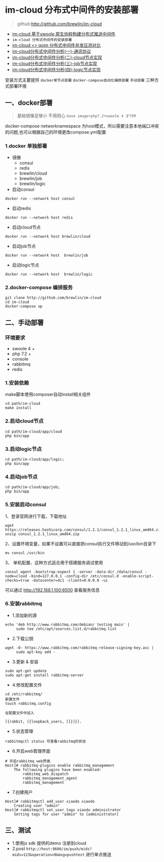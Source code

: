 # im-cloud 分布式中间件的安装部署
>github:http://github.com/brewlin/im-cloud
- [im-cloud 基于swoole 原生协程构建分布式推送中间件](./docs)
- `im-cloud 分布式中间件的安装部署`
- [im-cloud <> goim 分布式中间件并发压测对比 ](./docs)
- [im-cloud分布式中间件分析(一)-通讯协议](./docs)
- [im-cloud分布式中间件分析(二)-cloud节点实现](./docs)
- [im-cloud分布式中间件分析(三)-job节点实现](./docs)
- [im-cloud分布式中间件分析(四)-logic节点实现](./docs)

安装方式主要提供 `docker单节点部署` `docker-compose自动化编排部署` `手动部署` 三种方式部署环境

## 一、docker部署
>基础镜像足够小 不用担心  `base image+php7.2+swoole 4 才75M`

docker-compose networknamespace 为host模式，所以需要注意本地端口冲突的问题,也可以根据自己的环境更改compose.yml配置
### 1.docker 单独部署
- 镜像
    - consul
    - redis
    - brewlin/cloud
    - brewlin/job
    - brewlin/logic
- 启动consul
```
docker run --network host consul
```
- 启动redis
```
docker run --network host redis
```
- 启动cloud节点
```
docker run --network host brewlin/cloud
```
- 启动job节点
```
docker run --network host  brewlin/job
```
- 启动logic节点
```
docker run --network host  brewlin/logic
```

### 2.docker-compose 编排服务
```
git clone http://github.com/brewlin/im-cloud
cd im-cloud
docker-compose up
```
## 二、手动部署
### 环境要求
- swoole 4 +
- php 7.2 +
- console
- rabbitmq
- redis
### 1.安装依赖
make脚本使用composer自动install相关组件
```
cd path/im-cloud
make install
```
### 2.启动cloud节点
```
cd path/im-cloud/app/cloud
php bin/app
```
### 3.启动logic节点
```
cd path/im-cloud/app/logic;
php bin/app
```
### 4.启动job节点
```
cd path/im-cloud/app/job;
php bin/app
```
### 5.安装启动consul
1、登录官网进行下载，下载地址
```shell
wget https://releases.hashicorp.com/consul/1.2.1/consul_1.2.1_linux_amd64.zip
unzip consul_1.2.1_linux_amd64.zip
```
2、设置环境变量，如果不设置可以直接把consul执行文件移动到/usr/bin目录下
```shell
mv consul /usr/bin
```
3、 单机配置、这种方式适合用于搭建服务调试使用
```
consul agent -bootstrap-expect 1 -server -data-dir /data/consul -node=cloud -bind=127.0.0.1 -config-dir /etc/consul.d -enable-script-checks=true -datacenter=dc1 -client=0.0.0.0 -ui
```
可以通过 http://192.168.1.100:8500 查看服务信息
### 6.安装rabbitmq
- 1.添加新的源

```
echo 'deb http://www.rabbitmq.com/debian/ testing main' |
     sudo tee /etc/apt/sources.list.d/rabbitmq.list
```
- 2.下载公钥

```
wget -O- https://www.rabbitmq.com/rabbitmq-release-signing-key.asc |
     sudo apt-key add -
```
- 3.更新 & 安装

```
sudo apt-get update
sudo apt-get install rabbitmq-server
```
- 4.修改配置文件

```
cd /etc/rabbitmq/
新建文件
touch rabbitmq.config

在配置文件中加入

[{rabbit, [{loopback_users, []}]}].
```


- 5.状态管理
```
rabbitmqctl status 可查看rabbitmq的状态
```

- 6.开启web管理界面
```shell
# 开启rabbitmq web界面
Host]# rabbitmq-plugins enable rabbitmq_management
    The following plugins have been enabled:
        rabbitmq_web_dispatch
        rabbitmq_management_agent
        rabbitmq_management
```

- 7.创建用户
```
Host]# rabbitmqctl add_user xiaodo xiaodo
    Creating user "admin"
Host]# rabbitmqctl set_user_tags xiaodo administrator
    Setting tags for user "admin" to [administrator]
```
## 三、测试
- 1.使用js sdk 提供的demo 注册到cloud
- 2.post `http://host:9600/im/push/mids?mids=123&operation=9&msg=pushtest` 进行单点推送